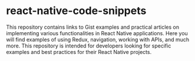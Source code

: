 # react-native-code-snippets

This repository contains links to Gist examples and practical articles on implementing various functionalities in React Native applications. Here you will find examples of using Redux, navigation, working with APIs, and much more. This repository is intended for developers looking for specific examples and best practices for their React Native projects.
